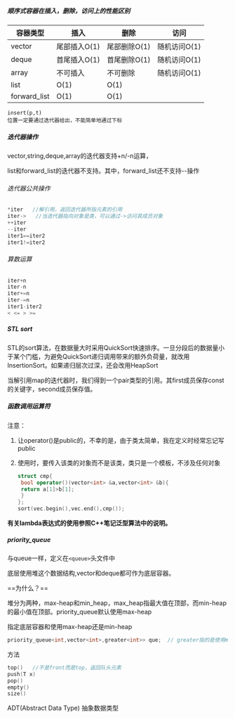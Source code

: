 ##### 顺序式容器在插入，删除，访问上的性能区别

| 容器类型     | 插入         | 删除         | 访问         |
| ------------ | ------------ | ------------ | ------------ |
| vector       | 尾部插入O(1) | 尾部删除O(1) | 随机访问O(1) |
| deque        | 首尾插入O(1) | 首尾删除O(1) | 随机访问O(1) |
| array        | 不可插入     | 不可删除     | 随机访问O(1) |
| list         | O(1)         | O(1)         |              |
| forward_list | O(1)         | O(1)         |              |



```
insert(p,t)
位置一定要通过迭代器给出，不能简单地通过下标
```

##### 迭代器操作

vector,string,deque,array的迭代器支持+n/-n运算，

list和forward_list的迭代器不支持。其中，forward_list还不支持--操作

###### 迭代器公共操作

```c++
*iter	//解引用，返回迭代器所指元素的引用
iter->   //当迭代器指向对象是类，可以通过->访问其成员对象
++iter
--iter
iter1==iter2
iter1!=iter2
```

###### 算数运算

```c++
iter+n
iter-n
iter+=n  
iter-=n
iter1-iter2
< <= > >=
```



##### STL sort

STL的sort算法，在数据量大时采用QuickSort快速排序。一旦分段后的数据量小于某个门槛，为避免QuickSort递归调用带来的额外负荷量，就改用InsertionSort。如果递归层次过深，还会改用HeapSort



当解引用map的迭代器时，我们得到一个pair类型的引用。其first成员保存const的关键字，second成员保存值。

##### 函数调用运算符

注意：

1. 让operator()是public的，不幸的是，由于类太简单，我在定义时经常忘记写public

2. 使用时，要传入该类的对象而不是该类，类只是一个模板，不涉及任何对象

   ```c++
   struct cmp{
   	bool operator()(vector<int> &a,vector<int> &b){
   	return a[1]>b[1];
   	}
   };
   sort(vec.begin(),vec.end(),cmp());
   ```

**有关lambda表达式的使用参照C++笔记泛型算法中的说明。**

##### priority_queue

与queue一样，定义在`<queue>`头文件中

底层使用堆这个数据结构,vector和deque都可作为底层容器。

==为什么？==

堆分为两种，max-heap和min_heap，max_heap指最大值在顶部，而min-heap的最小值在顶部。priority_queue默认使用max-heap

指定底层容器和使用max-heap还是min-heap

```c++
priority_queue<int,vector<int>,greater<int>> que;  // greater指的是使用min_heap，它指的是从小到大排列， 最小值在顶部，因此叫greater
```

方法

```c++
top()   //不是front而是top，返回队头元素
push(T x)
pop()
empty()
size()
```

ADT(Abstract Data Type) 抽象数据类型
